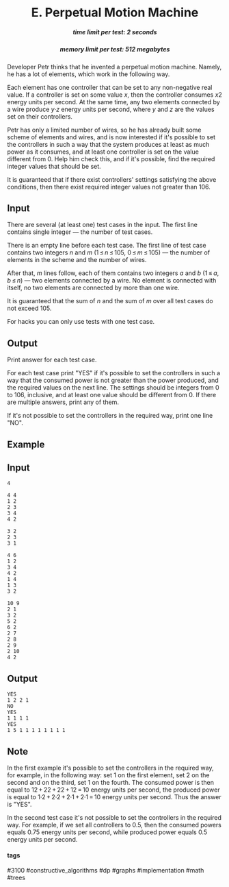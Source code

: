 <h1 style='text-align: center;'> E. Perpetual Motion Machine</h1>

<h5 style='text-align: center;'>time limit per test: 2 seconds</h5>
<h5 style='text-align: center;'>memory limit per test: 512 megabytes</h5>

Developer Petr thinks that he invented a perpetual motion machine. Namely, he has a lot of elements, which work in the following way.

Each element has one controller that can be set to any non-negative real value. If a controller is set on some value *x*, then the controller consumes *x*2 energy units per second. At the same time, any two elements connected by a wire produce *y*·*z* energy units per second, where *y* and *z* are the values set on their controllers.

Petr has only a limited number of wires, so he has already built some scheme of elements and wires, and is now interested if it's possible to set the controllers in such a way that the system produces at least as much power as it consumes, and at least one controller is set on the value different from 0. Help him check this, and if it's possible, find the required integer values that should be set.

It is guaranteed that if there exist controllers' settings satisfying the above conditions, then there exist required integer values not greater than 106.

## Input

There are several (at least one) test cases in the input. The first line contains single integer — the number of test cases.

There is an empty line before each test case. The first line of test case contains two integers *n* and *m* (1 ≤ *n* ≤ 105, 0 ≤ *m* ≤ 105) — the number of elements in the scheme and the number of wires.

After that, *m* lines follow, each of them contains two integers *a* and *b* (1 ≤ *a*, *b* ≤ *n*) — two elements connected by a wire. No element is connected with itself, no two elements are connected by more than one wire.

It is guaranteed that the sum of *n* and the sum of *m* over all test cases do not exceed 105.

For hacks you can only use tests with one test case.

## Output

Print answer for each test case.

For each test case print "YES" if it's possible to set the controllers in such a way that the consumed power is not greater than the power produced, and the required values on the next line. The settings should be integers from 0 to 106, inclusive, and at least one value should be different from 0. If there are multiple answers, print any of them.

If it's not possible to set the controllers in the required way, print one line "NO".

## Example

## Input


```
4  
   
4 4  
1 2  
2 3  
3 4  
4 2  
   
3 2  
2 3  
3 1  
   
4 6  
1 2  
3 4  
4 2  
1 4  
1 3  
3 2  
   
10 9  
2 1  
3 2  
5 2  
6 2  
2 7  
2 8  
2 9  
2 10  
4 2  

```
## Output


```
YES  
1 2 2 1  
NO  
YES  
1 1 1 1  
YES  
1 5 1 1 1 1 1 1 1 1  

```
## Note

In the first example it's possible to set the controllers in the required way, for example, in the following way: set 1 on the first element, set 2 on the second and on the third, set 1 on the fourth. The consumed power is then equal to 12 + 22 + 22 + 12 = 10 energy units per second, the produced power is equal to 1·2 + 2·2 + 2·1 + 2·1 = 10 energy units per second. Thus the answer is "YES".

In the second test case it's not possible to set the controllers in the required way. For example, if we set all controllers to 0.5, then the consumed powers equals 0.75 energy units per second, while produced power equals 0.5 energy units per second.



#### tags 

#3100 #constructive_algorithms #dp #graphs #implementation #math #trees 
